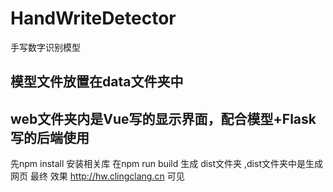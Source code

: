 # HandWriteDetector
手写数字识别模型

## 模型文件放置在data文件夹中

## web文件夹内是Vue写的显示界面，配合模型+Flask写的后端使用
先npm install 安装相关库
在npm run build 生成 dist文件夹 ,dist文件夹中是生成网页
最终 效果 http://hw.clingclang.cn 可见

